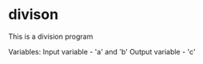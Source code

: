 # divison
This is a division program  

Variables:
    Input variable  - 'a' and 'b'
    Output variable - 'c'
